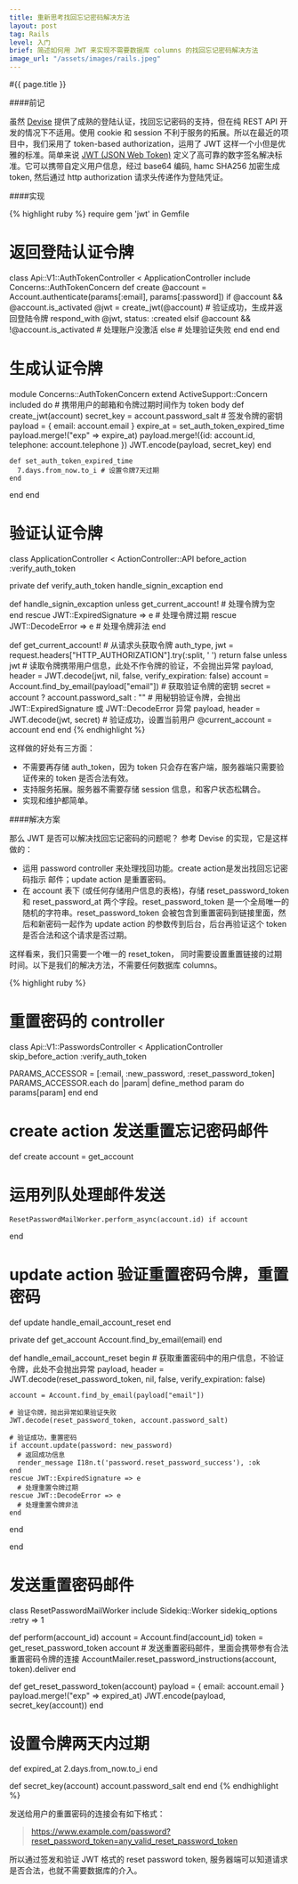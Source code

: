 ```yaml
---
title: 重新思考找回忘记密码解决方法
layout: post
tag: Rails
level: 入门
brief: 简述如何用 JWT 来实现不需要数据库 columns 的找回忘记密码解决方法
image_url: "/assets/images/rails.jpeg"
---
```

#{{ page.title }}

####前记

虽然 [Devise](https://github.com/plataformatec/devise) 提供了成熟的登陆认证，找回忘记密码的支持，但在纯 REST API 开发的情况下不适用。使用 cookie 和 session 不利于服务的拓展。所以在最近的项目中，我们采用了  token-based authorization，运用了 JWT 这样一个小但是优雅的标准。简单来说 [JWT (JSON Web Token)](http://jwt.io/) 定义了高可靠的数字签名解决标准。它可以携带自定义用户信息，经过 base64 编码, hamc SHA256 加密生成 token, 然后通过 http authorization 请求头传递作为登陆凭证。

####实现

{% highlight ruby %}
require gem 'jwt' in Gemfile
# 返回登陆认证令牌
class Api::V1::AuthTokenController < ApplicationController
  include Concerns::AuthTokenConcern
  def create
	@account = Account.authenticate(params[:email], params[:password])
	if @account && @account.is_activated
       @jwt = create_jwt(@account) # 验证成功，生成并返回登陆令牌
	   respond_with @jwt, status: :created
  	 elsif @account && !@account.is_activated
       # 处理账户没激活
     else
       # 处理验证失败
     end
  end
end

# 生成认证令牌
module Concerns::AuthTokenConcern
  extend ActiveSupport::Concern
  included do
    # 携带用户的邮箱和令牌过期时间作为 token body
    def create_jwt(account)
      secret_key = account.password_salt # 签发令牌的密钥
      payload = { email: account.email }
      expire_at = set_auth_token_expired_time
      payload.merge!("exp" => expire_at)
      payload.merge!({id: account.id, telephone: account.telephone })
      JWT.encode(payload, secret_key) 
    end

    def set_auth_token_expired_time
      7.days.from_now.to_i # 设置令牌7天过期
    end
  end
end

# 验证认证令牌
class ApplicationController < ActionController::API
  before_action :verify_auth_token
  
  private
  def verify_auth_token
    handle_signin_excaption
  end

  def handle_signin_excaption
    unless get_current_account!
      # 处理令牌为空
    end
    rescue JWT::ExpiredSignature => e
      # 处理令牌过期
    rescue JWT::DecodeError => e
      # 处理令牌非法
  end

  def get_current_account!
    # 从请求头获取令牌
    auth_type, jwt = request.headers["HTTP_AUTHORIZATION"].try(:split, ' ') 
    return false unless jwt
    # 读取令牌携带用户信息，此处不作令牌的验证，不会抛出异常
    payload, header = JWT.decode(jwt, nil, false, verify_expiration: false) 
    account = Account.find_by_email(payload["email"])
    # 获取验证令牌的密钥
    secret = account ? account.password_salt : "" 
    # 用秘钥验证令牌，会抛出 JWT::ExpiredSignature 或 JWT::DecodeError 异常
    payload, header = JWT.decode(jwt, secret) 
    # 验证成功，设置当前用户
    @current_account = account 
  end
end
{% endhighlight %}

这样做的好处有三方面：

- 不需要再存储 auth_token，因为 token 只会存在客户端，服务器端只需要验证传来的 token 是否合法有效。
- 支持服务拓展。服务器不需要存储 session 信息，和客户状态松耦合。
- 实现和维护都简单。

####解决方案

那么 JWT  是否可以解决找回忘记密码的问题呢？
参考 Devise 的实现，它是这样做的：

- 运用 password controller 来处理找回功能。create action是发出找回忘记密码指示 邮件；update action 是重置密码。
- 在 account 表下 (或任何存储用户信息的表格)，存储 reset_password_token 和 reset_password_at 两个字段。reset_password_token  是一个全局唯一的随机的字符串。reset_password_token 会被包含到重置密码到链接里面，然后和新密码一起作为 update action 的参数传到后台，后台再验证这个 token 是否合法和这个请求是否过期。

这样看来，我们只需要一个唯一的 reset_token， 同时需要设置重置链接的过期时间。以下是我们的解决方法，不需要任何数据库 columns。

{% highlight ruby %}
# 重置密码的 controller
class Api::V1::PasswordsController < ApplicationController
  skip_before_action :verify_auth_token

  PARAMS_ACCESSOR = [:email, :new_password, :reset_password_token] 
  PARAMS_ACCESSOR.each do |param|
    define_method param do 
      params[param]
    end
  end

  # create action 发送重置忘记密码邮件
  def create
    account = get_account
   # 运用列队处理邮件发送
    ResetPasswordMailWorker.perform_async(account.id) if account
  end

  # update action 验证重置密码令牌，重置密码
  def update
    handle_email_account_reset
  end

  private
  def get_account
    Account.find_by_email(email)
  end

  def handle_email_account_reset
    begin
    # 获取重置密码中的用户信息，不验证令牌，此处不会抛出异常
    payload, header = 
      JWT.decode(reset_password_token, nil, false, verify_expiration: false)

    account = Account.find_by_email(payload["email"])

    # 验证令牌，抛出异常如果验证失败
    JWT.decode(reset_password_token, account.password_salt)

    # 验证成功，重置密码
    if account.update(password: new_password)
      # 返回成功信息
      render_message I18n.t('password.reset_password_success'), :ok      
    end
    rescue JWT::ExpiredSignature => e
      # 处理重置令牌过期
    rescue JWT::DecodeError => e
      # 处理重置令牌非法
    end
  end

end

# 发送重置密码邮件
class ResetPasswordMailWorker
  include Sidekiq::Worker
  sidekiq_options :retry => 1

  def perform(account_id)
    account = Account.find(account_id)
    token = get_reset_password_token account
    # 发送重置密码邮件，里面会携带参有合法重置密码令牌的连接
    AccountMailer.reset_password_instructions(account, token).deliver
  end

  def get_reset_password_token(account)
    payload = { email: account.email }
    payload.merge!("exp" => expired_at)
    JWT.encode(payload, secret_key(account))
  end

  # 设置令牌两天内过期
  def expired_at
    2.days.from_now.to_i
  end

  def secret_key(account)
    account.password_salt
  end
end
{% endhighlight %}

发送给用户的重置密码的连接会有如下格式：
>https://www.example.com/password?reset_password_token=any_valid_reset_password_token

所以通过签发和验证 JWT 格式的 reset password token, 服务器端可以知道请求是否合法，也就不需要数据库的介入。


